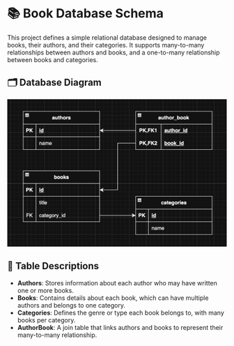 # 📚 Book Database Schema

This project defines a simple relational database designed to manage books, their authors, and their categories. It supports many-to-many relationships between authors and books, and a one-to-many relationship between books and categories.

## 🗂️ Database Diagram

![Database Diagram](db_diagram.png)

## 📄 Table Descriptions

- **Authors**: Stores information about each author who may have written one or more books.  
- **Books**: Contains details about each book, which can have multiple authors and belongs to one category.  
- **Categories**: Defines the genre or type each book belongs to, with many books per category.  
- **AuthorBook**: A join table that links authors and books to represent their many-to-many relationship.